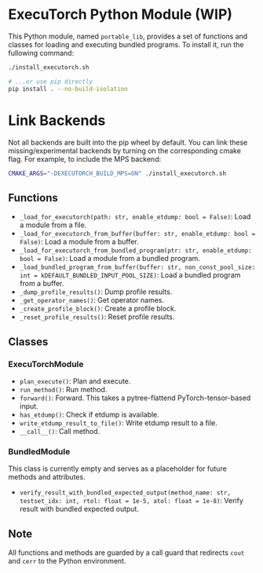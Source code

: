 # ExecuTorch Python Module (WIP)
This Python module, named `portable_lib`, provides a set of functions and classes for loading and executing bundled programs. To install it, run the fullowing command:

```bash
./install_executorch.sh

# ...or use pip directly
pip install . --no-build-isolation
```

# Link Backends

Not all backends are built into the pip wheel by default. You can link these missing/experimental backends by turning on the corresponding cmake flag. For example, to include the MPS backend:

```bash
CMAKE_ARGS="-DEXECUTORCH_BUILD_MPS=ON" ./install_executorch.sh
```

## Functions
- `_load_for_executorch(path: str, enable_etdump: bool = False)`: Load a module from a file.
- `_load_for_executorch_from_buffer(buffer: str, enable_etdump: bool = False)`: Load a module from a buffer.
- `_load_for_executorch_from_bundled_program(ptr: str, enable_etdump: bool = False)`: Load a module from a bundled program.
- `_load_bundled_program_from_buffer(buffer: str, non_const_pool_size: int = kDEFAULT_BUNDLED_INPUT_POOL_SIZE)`: Load a bundled program from a buffer.
- `_dump_profile_results()`: Dump profile results.
- `_get_operator_names()`: Get operator names.
- `_create_profile_block()`: Create a profile block.
- `_reset_profile_results()`: Reset profile results.
## Classes
### ExecuTorchModule
- `plan_execute()`: Plan and execute.
- `run_method()`: Run method.
- `forward()`: Forward. This takes a pytree-flattend PyTorch-tensor-based input.
- `has_etdump()`: Check if etdump is available.
- `write_etdump_result_to_file()`: Write etdump result to a file.
- `__call__()`: Call method.
### BundledModule
This class is currently empty and serves as a placeholder for future methods and attributes.
- `verify_result_with_bundled_expected_output(method_name: str, testset_idx: int, rtol: float = 1e-5, atol: float = 1e-8)`: Verify result with bundled expected output.
## Note
All functions and methods are guarded by a call guard that redirects `cout` and `cerr` to the Python environment.
